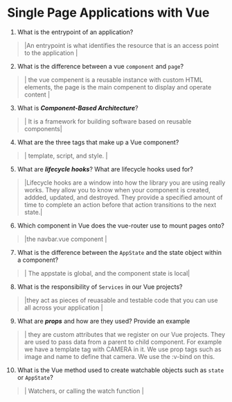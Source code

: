 # Single Page Applications with Vue
01. What is the entrypoint of an application?

  > |An entrypoint is what identifies the resource that is an access point to the application |

02. What is the difference between a vue `component` and `page`?

  > | the vue compenent is a reusable instance with custom HTML elements, the page is the main compenent to display and operate content |

03. What is ***Component-Based Architecture***?

  > | It is a framework for building software based on reusable components|

04. What are the three tags that make up a Vue component?

  > | template, script, and style.  |

05. What are ***lifecycle hooks***? What are lifecycle hooks used for?

  > |Lifecycle hooks are a window into how the library you are using really works. They allow you to know when your component is created, addded, updated, and destroyed. They provide a specified amount of time to complete an action before that action transitions to the next state.|

06. Which component in Vue does the vue-router use to mount pages onto?

  > |the navbar.vue component |

07. What is the difference between the `AppState` and the state object within a component?

  > | The appstate is global, and the component state is local|

08. What is the responsibility of `Services` in our Vue projects?

  > |they act as pieces of reuasable and testable code that you can use all across your application |

09. What are ***props*** and how are they used? Provide an example

  > | they are custom attributes that we register on our Vue projects. They are used to pass data from a parent to child component. For example we have a template tag with CAMERA in it. We use prop tags such as image and name to define that camera. We use the :v-bind on this. 

10. What is the Vue method used to create watchable objects such as `state` or `AppState`?

  > | Watchers, or calling the watch function |
